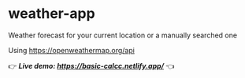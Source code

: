 # weather-app

Weather forecast for your current location or a manually searched one

Using https://openweathermap.org/api

👉 ***Live demo: https://basic-calcc.netlify.app/*** 👈
